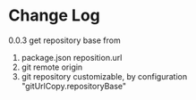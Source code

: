 # Change Log

0.0.3
get repository base from
  1. package.json reposition.url
  2. git remote origin
  3. git repository customizable, by configuration "gitUrlCopy.repositoryBase"